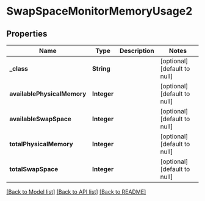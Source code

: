 # SwapSpaceMonitorMemoryUsage2
## Properties

Name | Type | Description | Notes
------------ | ------------- | ------------- | -------------
**\_class** | **String** |  | [optional] [default to null]
**availablePhysicalMemory** | **Integer** |  | [optional] [default to null]
**availableSwapSpace** | **Integer** |  | [optional] [default to null]
**totalPhysicalMemory** | **Integer** |  | [optional] [default to null]
**totalSwapSpace** | **Integer** |  | [optional] [default to null]

[[Back to Model list]](../README.md#documentation-for-models) [[Back to API list]](../README.md#documentation-for-api-endpoints) [[Back to README]](../README.md)

